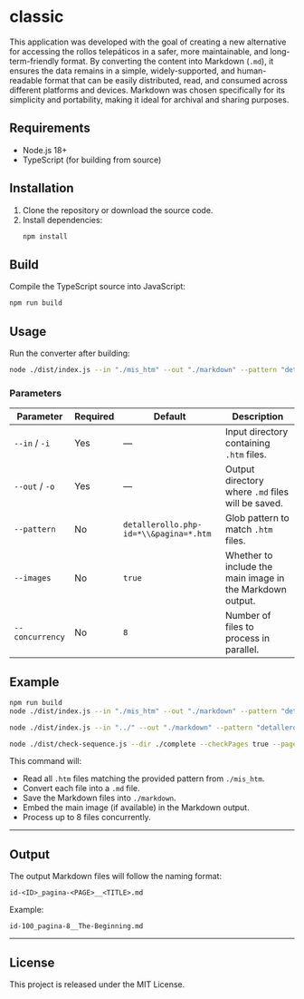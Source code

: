 # classic

This application was developed with the goal of creating a new alternative for accessing the rollos telepáticos in a safer, more maintainable, and long-term-friendly format.
By converting the content into Markdown (`.md`), it ensures the data remains in a simple, widely-supported, and human-readable format that can be easily distributed, read, and consumed across different platforms and devices.
Markdown was chosen specifically for its simplicity and portability, making it ideal for archival and sharing purposes.

## Requirements

- Node.js 18+
- TypeScript (for building from source)

## Installation

1. Clone the repository or download the source code.
2. Install dependencies:
   ```bash
   npm install
   ```

## Build

Compile the TypeScript source into JavaScript:

```bash
npm run build
```

## Usage

Run the converter after building:

```bash
node ./dist/index.js --in "./mis_htm" --out "./markdown" --pattern "detallerollo.php-id=*\\&pagina=*.htm" --images true --concurrency 8
```

### Parameters

| Parameter       | Required | Default                                | Description                                               |
| --------------- | -------- | -------------------------------------- | --------------------------------------------------------- |
| `--in` / `-i`   | Yes      | —                                      | Input directory containing `.htm` files.                  |
| `--out` / `-o`  | Yes      | —                                      | Output directory where `.md` files will be saved.         |
| `--pattern`     | No       | `detallerollo.php-id=*\\&pagina=*.htm` | Glob pattern to match `.htm` files.                       |
| `--images`      | No       | `true`                                 | Whether to include the main image in the Markdown output. |
| `--concurrency` | No       | `8`                                    | Number of files to process in parallel.                   |

## Example

```bash
npm run build
node ./dist/index.js --in "./mis_htm" --out "./markdown" --pattern "detallerollo.php-id=*\\&pagina=*.htm" --images true --concurrency 8
```

```bash
node ./dist/index.js --in "../" --out "./markdown" --pattern "detallerollo.php-id=*\\&pagina=*.htm" --images true --concurrency 8
```

```bash
node ./dist/check-sequence.js --dir ./complete --checkPages true --pageStartAt 1
```

This command will:

* Read all `.htm` files matching the provided pattern from `./mis_htm`.
* Convert each file into a `.md` file.
* Save the Markdown files into `./markdown`.
* Embed the main image (if available) in the Markdown output.
* Process up to 8 files concurrently.

---

## Output

The output Markdown files will follow the naming format:

```
id-<ID>_pagina-<PAGE>__<TITLE>.md
```

Example:

```
id-100_pagina-8__The-Beginning.md
```

---

## License

This project is released under the MIT License.
